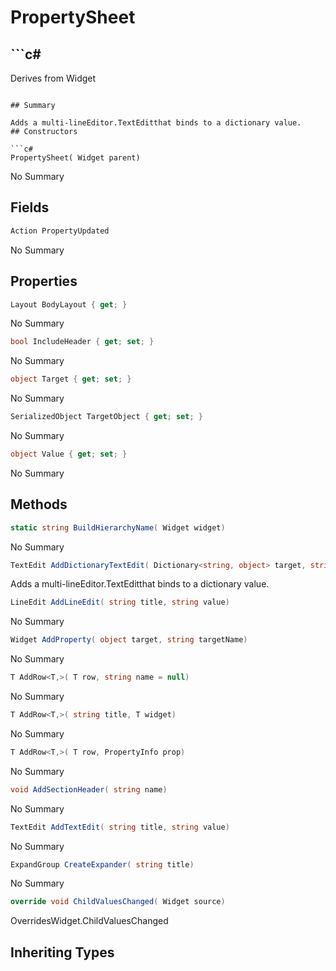 # PropertySheet

## ```c#
Derives from Widget
```

## Summary

Adds a multi-lineEditor.TextEditthat binds to a dictionary value.
## Constructors

```c#
PropertySheet( Widget parent) 
```
No Summary
## Fields

```c#
Action PropertyUpdated
```
No Summary
## Properties

```c#
Layout BodyLayout { get; } 
```
No Summary
```c#
bool IncludeHeader { get; set; } 
```
No Summary
```c#
object Target { get; set; } 
```
No Summary
```c#
SerializedObject TargetObject { get; set; } 
```
No Summary
```c#
object Value { get; set; } 
```
No Summary
## Methods

```c#
static string BuildHierarchyName( Widget widget) 
```
No Summary
```c#
TextEdit AddDictionaryTextEdit( Dictionary<string, object> target, string targetName, string defaultValue, string title = null) 
```
Adds a multi-lineEditor.TextEditthat binds to a dictionary value.
```c#
LineEdit AddLineEdit( string title, string value) 
```
No Summary
```c#
Widget AddProperty( object target, string targetName) 
```
No Summary
```c#
T AddRow<T,>( T row, string name = null) 
```
No Summary
```c#
T AddRow<T,>( string title, T widget) 
```
No Summary
```c#
T AddRow<T,>( T row, PropertyInfo prop) 
```
No Summary
```c#
void AddSectionHeader( string name) 
```
No Summary
```c#
TextEdit AddTextEdit( string title, string value) 
```
No Summary
```c#
ExpandGroup CreateExpander( string title) 
```
No Summary
```c#
override void ChildValuesChanged( Widget source) 
```
OverridesWidget.ChildValuesChanged
## Inheriting Types

